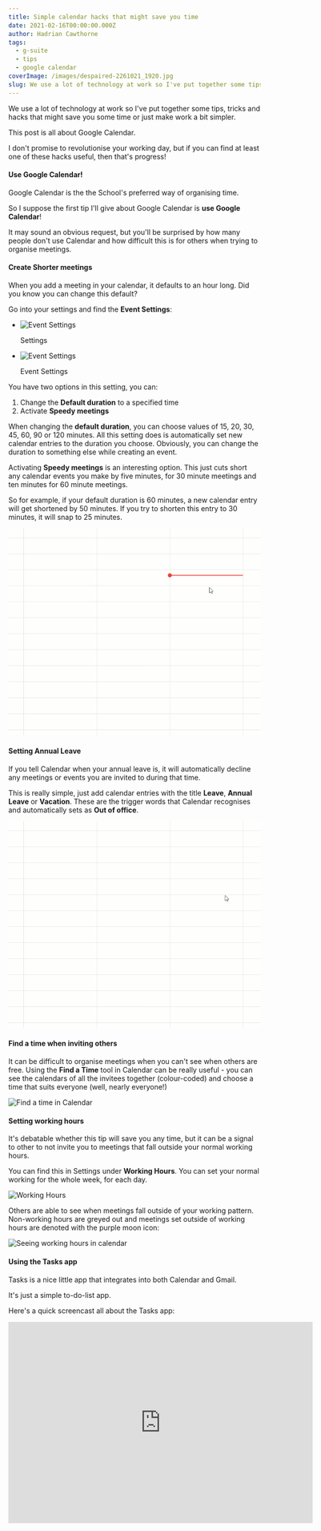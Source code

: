 ```yaml
---
title: Simple calendar hacks that might save you time
date: 2021-02-16T00:00:00.000Z
author: Hadrian Cawthorne
tags:
  - g-suite
  - tips
  - google calendar
coverImage: /images/despaired-2261021_1920.jpg
slug: We use a lot of technology at work so I've put together some tips, tricks and hacks that might save you some time or just make work a bit simpler. This post is all about Google Calendar.
---
```


We use a lot of technology at work so I've put together some tips, tricks and hacks that might save you some time or just make work a bit simpler.

This post is all about Google Calendar.

I don't promise to revolutionise your working day, but if you can find at least one of these hacks useful, then that's progress!

#### Use Google Calendar!

Google Calendar is the the School's preferred way of organising time.

So I suppose the first tip I'll give about Google Calendar is **use Google Calendar**!

It may sound an obvious request, but you'll be surprised by how many people don't use Calendar and how difficult this is for others when trying to organise meetings.

#### Create Shorter meetings

When you add a meeting in your calendar, it defaults to an hour long. Did you know you can change this default?

Go into your settings and find the **Event Settings**:

- ![Event Settings](/images/2021-02-11-10_24_48-University-of-Sheffield-–-Calendar-7-days-starting-Monday-8-February-2021.png)

    Settings

- ![Event Settings](/images/2021-02-11-10_26_05-University-of-Sheffield-–-Calendar-General-settings.png)

    Event Settings


You have two options in this setting, you can:

1. Change the **Default duration** to a specified time
2. Activate **Speedy meetings**

When changing the **default duration**, you can choose values of 15, 20, 30, 45, 60, 90 or 120 minutes. All this setting does is automatically set new calendar entries to the duration you choose. Obviously, you can change the duration to something else while creating an event.

Activating **Speedy meetings** is an interesting option. This just cuts short any calendar events you make by five minutes, for 30 minute meetings and ten minutes for 60 minute meetings.

So for example, if your default duration is 60 minutes, a new calendar entry will get shortened by 50 minutes. If you try to shorten this entry to 30 minutes, it will snap to 25 minutes.

![Setting to Speedy meetings will shorten your meetings](/images/speedy.gif)

#### Setting Annual Leave

If you tell Calendar when your annual leave is, it will automatically decline any meetings or events you are invited to during that time.

This is really simple, just add calendar entries with the title **Leave**, **Annual Leave** or **Vacation**. These are the trigger words that Calendar recognises and automatically sets as **Out of office**.

![Adding leave automatically ](/images/Leave.gif)

#### Find a time when inviting others

It can be difficult to organise meetings when you can't see when others are free. Using the **Find a Time** tool in Calendar can be really useful - you can see the calendars of all the invitees together (colour-coded) and choose a time that suits everyone (well, nearly everyone!)

![Find a time in Calendar](/images/2021-02-11-14_13_51-University-of-Sheffield-–-Calendar-Event-details-1024x585.png)

#### Setting working hours

It's debatable whether this tip will save you any time, but it can be a signal to other to not invite you to meetings that fall outside your normal working hours.

You can find this in Settings under **Working Hours**. You can set your normal working for the whole week, for each day.

![Working Hours](/images/2021-02-11-14_38_36-University-of-Sheffield-–-Calendar-General-settings-1024x486.png)

Others are able to see when meetings fall outside of your working pattern. Non-working hours are greyed out and meetings set outside of working hours are denoted with the purple moon icon:

![Seeing working hours in calendar](/images/2021-02-11-14_43_56-University-of-Sheffield-–-Calendar-7-days-starting-Thursday-11-February-2021.png)

#### Using the Tasks app

Tasks is a nice little app that integrates into both Calendar and Gmail.

It's just a simple to-do-list app.

Here's a quick screencast all about the Tasks app:

<iframe id="kaltura_player" src="https://cdnapisec.kaltura.com/p/2103181/sp/210318100/embedIframeJs/uiconf_id/38838661/partner_id/2103181?iframeembed=true&playerId=kaltura_player&entry_id=1_9o9vjm3k&flashvars[streamerType]=auto&amp;flashvars[localizationCode]=en&amp;flashvars[leadWithHTML5]=true&amp;flashvars[sideBarContainer.plugin]=true&amp;flashvars[sideBarContainer.position]=left&amp;flashvars[sideBarContainer.clickToClose]=true&amp;flashvars[chapters.plugin]=true&amp;flashvars[chapters.layout]=vertical&amp;flashvars[chapters.thumbnailRotator]=false&amp;flashvars[streamSelector.plugin]=true&amp;flashvars[EmbedPlayer.SpinnerTarget]=videoHolder&amp;flashvars[dualScreen.plugin]=true&amp;flashvars[hotspots.plugin]=1&amp;flashvars[Kaltura.addCrossoriginToIframe]=true&amp;&wid=1_mfditxti" width="608" height="402" allowfullscreen webkitallowfullscreen mozAllowFullScreen allow="autoplay *; fullscreen *; encrypted-media *" sandbox="allow-forms allow-same-origin allow-scripts allow-top-navigation allow-pointer-lock allow-popups allow-modals allow-orientation-lock allow-popups-to-escape-sandbox allow-presentation allow-top-navigation-by-user-activation" frameborder="0" title="Kaltura Player"></iframe>
